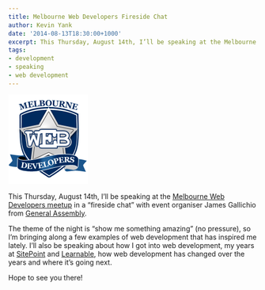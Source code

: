 ```yaml
---
title: Melbourne Web Developers Fireside Chat
author: Kevin Yank
date: '2014-08-13T18:30:00+1000'
excerpt: This Thursday, August 14th, I’ll be speaking at the Melbourne Web Developers meetup in a “fireside chat” with event organiser James Gallichio from General Assembly. The theme of the night is “show me something amazing” (no pressure), so I’m bringing along a few examples of web development that has inspired me lately.
tags:
- development
- speaking
- web development
---
```


[![Melbourne Web Developers logo](/assets/images/blog/melbourne_web_developers.png)][meetup]

This Thursday, August 14th, I’ll be speaking at the [Melbourne Web Developers meetup][meetup] in a “fireside chat” with event organiser James Gallichio from [General Assembly][ga].

The theme of the night is “show me something amazing” (no pressure), so I’m bringing along a few examples of web development that has inspired me lately. I’ll also be speaking about how I got into web development, my years at [SitePoint][sp] and [Learnable][l], how web development has changed over the years and where it’s going next.

Hope to see you there!

[ga]: https://generalassemb.ly
[meetup]: http://www.meetup.com/Melbourne-Web-Developers/events/198127932/
[sp]: https://sitepoint.com/
[l]: https://learnable.com/
